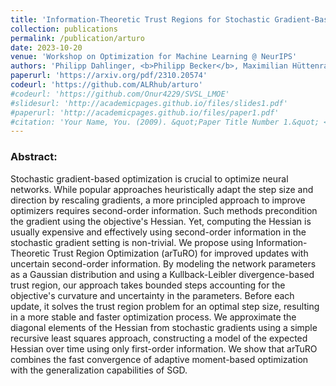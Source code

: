 ```yaml
---
title: 'Information-Theoretic Trust Regions for Stochastic Gradient-Based Optimization'
collection: publications
permalink: /publication/arturo
date: 2023-10-20
venue: 'Workshop on Optimization for Machine Learning @ NeurIPS'
authors: 'Philipp Dahlinger, <b>Philipp Becker</b>, Maximilian Hüttenrauch, Gerhard Neumann'
paperurl: 'https://arxiv.org/pdf/2310.20574'
codeurl: 'https://github.com/ALRhub/arturo'
#codeurl: 'https://github.com/Onur4229/SVSL_LMOE'
#slidesurl: 'http://academicpages.github.io/files/slides1.pdf'
#paperurl: 'http://academicpages.github.io/files/paper1.pdf'
#citation: 'Your Name, You. (2009). &quot;Paper Title Number 1.&quot; <i>Journal 1</i>. 1(1).'
---
```


<p>
<h3> Abstract: </h3>
Stochastic gradient-based optimization is crucial to optimize neural networks. While popular approaches heuristically adapt the step size and direction by rescaling gradients, a more principled approach to improve optimizers requires second-order information. Such methods precondition the gradient using the objective's Hessian. Yet, computing the Hessian is usually expensive and effectively using second-order information in the stochastic gradient setting is non-trivial. We propose using Information-Theoretic Trust Region Optimization (arTuRO) for improved updates with uncertain second-order information. By modeling the network parameters as a Gaussian distribution and using a Kullback-Leibler divergence-based trust region, our approach takes bounded steps accounting for the objective's curvature and uncertainty in the parameters. Before each update, it solves the trust region problem for an optimal step size, resulting in a more stable and faster optimization process. We approximate the diagonal elements of the Hessian from stochastic gradients using a simple recursive least squares approach, constructing a model of the expected Hessian over time using only first-order information. We show that arTuRO combines the fast convergence of adaptive moment-based optimization with the generalization capabilities of SGD.
</p>